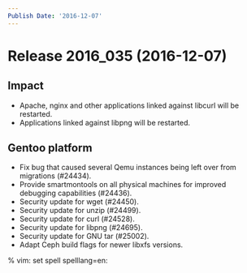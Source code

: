 ```yaml
---
Publish Date: '2016-12-07'
---
```


# Release 2016_035 (2016-12-07)

## Impact

- Apache, nginx and other applications linked against libcurl will be restarted.
- Applications linked against libpng will be restarted.

## Gentoo platform

- Fix bug that caused several Qemu instances being left over from migrations
  (#24434).
- Provide smartmontools on all physical machines for improved debugging
  capabilities (#24436).
- Security update for wget (#24450).
- Security update for unzip (#24499).
- Security update for curl (#24528).
- Security update for libpng (#24695).
- Security update for GNU tar (#25002).
- Adapt Ceph build flags for newer libxfs versions.

% vim: set spell spelllang=en:
